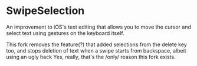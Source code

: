 SwipeSelection
==============

An improvement to iOS's text editing that allows you to move the cursor and select text using gestures on the keyboard itself.


This fork removes the feature(?) that added selections from the delete key too, and stops deletion of text when a swipe starts from backspace, albeit using an ugly hack
Yes, really, that's the /only/ reason this fork exists.
